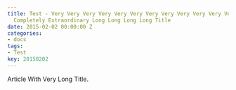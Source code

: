 ```yaml
---
title: Test - Very Very Very Very Very Very Very Very Very Very Very Very Very Extremely
  Completely Extraordinary Long Long Long Long Title
date: 2015-02-02 00:00:00 Z
categories:
- docs
tags:
- Test
key: 20150202
---
```


Article With Very Long Title.
